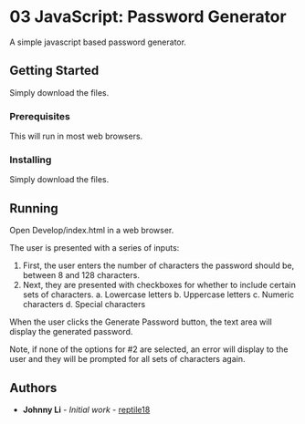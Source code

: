 # 03 JavaScript: Password Generator

A simple javascript based password generator.

## Getting Started

Simply download the files.

### Prerequisites

This will run in most web browsers.

### Installing

Simply download the files.

## Running

Open Develop/index.html in a web browser.

The user is presented with a series of inputs:
1. First, the user enters the number of characters the password should be, between 8 and 128 characters.
2. Next, they are presented with checkboxes for whether to include certain sets of characters.
a. Lowercase letters
b. Uppercase letters
c. Numeric characters
d. Special characters

When the user clicks the Generate Password button, the text area will display the generated password.

Note, if none of the options for #2 are selected, an error will display to the user and they will be prompted for all sets of characters again.

## Authors

* **Johnny Li** - *Initial work* - [reptile18](https://github.com/reptile18)
